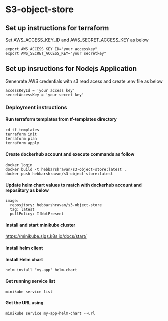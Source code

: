 # S3-object-store

## Set up instructions for terraform

Set AWS_ACCESS_KEY_ID and AWS_SECRET_ACCESS_KEY as below

```shell
export AWS_ACCESS_KEY_ID="your accesskey"
export AWS_SECRET_ACCESS_KEY="your secretkey"
````


## Set up insructions for Nodejs Application

Genenrate AWS credentials with s3 read acess and create .env file as below

```shell
accessKeyId = 'your access key'
secretAccessKey = 'your secret key'
```

### Deployment instructions

#### Run terraform templates from tf-templates directory

```shell
cd tf-templates
terraform init
terraform plan
terraform apply
```
#### Create dockerhub account and execute commands as follow

```shell
docker login 
docker build -t hebbarshravan/s3-object-store:latest .
docker push hebbarshravan/s3-object-store:latest
```

#### Update helm chart values to match with dockerhub account and reposiitory as below

```
image:
  repository: hebbarshravan/s3-object-store
  tag: latest
  pullPolicy: IfNotPresent
```

#### Install and start minikube cluster 

https://minikube.sigs.k8s.io/docs/start/

#### Install helm client 

#### Install Helm chart 

```shell 
helm install "my-app" helm-chart
```

#### Get running service list

```shell
minikube service list
```

#### Get the URL using

```shell
minikube service my-app-helm-chart --url 
```













